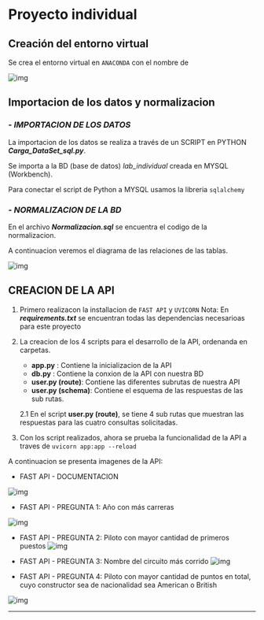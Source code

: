 
# **Proyecto individual**


## **Creación del entorno virtual**
Se crea el entorno virtual en `ANACONDA` con el nombre de 

  
![img](https://imgur.com/lsZKehf.png)

## **Importacion de los datos y normalizacion**

###  - *IMPORTACION DE LOS DATOS*

La importacion de los datos se realiza a través de un SCRIPT en PYTHON ***Carga_DataSet_sql.py***.

Se importa a la BD (base de datos) *lab_individual* creada en MYSQL (Workbench). 

Para conectar el script de Python a MYSQL usamos la libreria `sqlalchemy `

###  - *NORMALIZACION DE LA BD*

En el archivo ***Normalizacion.sql*** se encuentra el codigo de la normalizacion. 

A continuacion veremos el diagrama de las relaciones de las tablas.

![img](https://i.imgur.com/c7jFvFG.png)


## **CREACION DE LA API**

1. Primero realizacon la installacion de `FAST API` y `UVICORN`
Nota: En ***requirements.txt*** se encuentran todas las dependencias necesarioas para este proyecto

2. La creacion de los 4 scripts para el desarrollo de la API, ordenanda en carpetas.

    - **app.py**       : Contiene la inicializacion de la API
    - **db.py**         : Contiene la conxion de la API con nuestra BD  
    - **user.py (route)**: Contiene las diferentes subrutas de nuestra API
    - **user.py (schema)**: Contiene el esquema de las respuestas de las sub rutas.

    2.1 En el script **user.py (route)**, se tiene 4 sub rutas que muestran las respuestas para las cuatro consultas solicitadas.

    
3. Con los script realizados, ahora se prueba la funcionalidad de la API a traves de `uvicorn app:app --reload`

A continuacion se presenta imagenes de la API:

- FAST API - DOCUMENTACION

![img](https://imgur.com/UAsILGq.png)

- FAST API - PREGUNTA 1: Año con más carreras

![img](https://imgur.com/QIXDgFB.jpg)


- FAST API - PREGUNTA 2: Piloto con mayor cantidad de primeros puestos
![img](https://imgur.com/zLQRf2s.jpg)


- FAST API - PREGUNTA 3: Nombre del circuito más corrido
![img](https://i.imgur.com/AauwhYN.jpg)

- FAST API - PREGUNTA 4: Piloto con mayor cantidad de puntos en total, cuyo constructor sea de nacionalidad sea American o British


![img](https://i.imgur.com/KKYwUpM.jpg)

----------------------------------------------------------------------------------------------------------------

